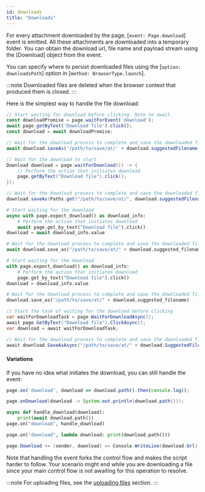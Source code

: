 ```yaml
---
id: downloads
title: "Downloads"
---
```




For every attachment downloaded by the page, [`event: Page.download`] event is emitted. All these attachments are downloaded into a temporary folder. You can obtain the download url, file name and payload stream using the [Download] object from the event.

You can specify where to persist downloaded files using the [`option: downloadsPath`] option in [`method: BrowserType.launch`].

:::note
Downloaded files are deleted when the browser context that produced them is closed.
:::

Here is the simplest way to handle the file download:

```js
// Start waiting for download before clicking. Note no await.
const downloadPromise = page.waitForEvent('download');
await page.getByText('Download file').click();
const download = await downloadPromise;

// Wait for the download process to complete and save the downloaded file somewhere.
await download.saveAs('/path/to/save/at/' + download.suggestedFilename());
```

```java
// Wait for the download to start
Download download = page.waitForDownload(() -> {
    // Perform the action that initiates download
    page.getByText("Download file").click();
});

// Wait for the download process to complete and save the downloaded file somewhere
download.saveAs(Paths.get("/path/to/save/at/", download.suggestedFilename()));
```

```python async
# Start waiting for the download
async with page.expect_download() as download_info:
    # Perform the action that initiates download
    await page.get_by_text("Download file").click()
download = await download_info.value

# Wait for the download process to complete and save the downloaded file somewhere
await download.save_as("/path/to/save/at/" + download.suggested_filename)
```

```python sync
# Start waiting for the download
with page.expect_download() as download_info:
    # Perform the action that initiates download
    page.get_by_text("Download file").click()
download = download_info.value

# Wait for the download process to complete and save the downloaded file somewhere
download.save_as("/path/to/save/at/" + download.suggested_filename)
```

```csharp
// Start the task of waiting for the download before clicking
var waitForDownloadTask = page.WaitForDownloadAsync();
await page.GetByText("Download file").ClickAsync();
var download = await waitForDownloadTask;

// Wait for the download process to complete and save the downloaded file somewhere
await download.SaveAsAsync("/path/to/save/at/" + download.SuggestedFilename);
```

#### Variations

If you have no idea what initiates the download, you can still handle the event:

```js
page.on('download', download => download.path().then(console.log));
```

```java
page.onDownload(download -> System.out.println(download.path()));
```

```python async
async def handle_download(download):
    print(await download.path())
page.on("download", handle_download)
```

```python sync
page.on("download", lambda download: print(download.path()))
```

```csharp
page.Download += (sender, download) => Console.WriteLine(download.Url);
```

Note that handling the event forks the control flow and makes the script harder to follow. Your scenario might end while you are downloading a file since your main control flow is not awaiting for this operation to resolve.

:::note
For uploading files, see the [uploading files](./input.md#upload-files) section.
:::
